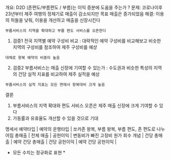 개요: D2D (존편도/부름편도 / 부름)는 이익 증분에 도움을 주는가 ?
문제: 코로나이후 23년부터 제주 여행의 정체기로 매출이 감소되지만 목표 매출은 증가되었음
해결: 이용의 허들을 낮춰, 이용을 개선하고 매출을 신장시킨다
```
부름서비스의 지역을 확대하고 부름 편도 서비스를 오픈한다
```
1. 검증1 전국 지역별 예약 구성비 비교
: 대략적인 예약 구성비를 비교해보고 비슷한 지역의 구성비를 참조하여 제주 구성비를 예샹
```
대체로 왕복 예약의 비중이 높음
```

2. 검증2 부름서비스는 매출 신장에 기여할 수 있는가
: 수도권과 비슷한 특성의 지역의 건당 실적 지표를 비교하여 제주 실적을 예상
```
부름서비스의 실적 지표는 모든 면에서 왕복대비 크게 높음
```
결론
1. 부름서비스의 지역 확대와 편도 서비스 오픈은 제주 매출 신장에 크게 기여할 수 있다
2. 가동률과 유휴율도 개선할 수 있을 것으로 기대

명세서
예약타입 | 예약의 운행타입 | 쏘카존 왕복, 부름 왕복, 부름 편도, 존 편도로 나누어짐
총매출 | 전체 매출 | 
공헌이익 | 변동비가 빠진 고정비 원가 회수 개념 | 
건당 총매출 | 예약 건당 총매출 | 
건당 공헌이익 | 예약 건당 공헌이익 |

* 모든 수치는 정규화로 표현 *
